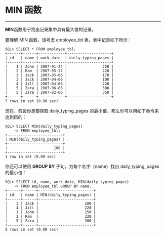 # MIN 函数 #

----------

**MIN**函数用于找出记录集中具有最大值的记录。

要理解 MIN 函数，请考虑 employee_tbl 表，表中记录如下所示：

	SQL> SELECT * FROM employee_tbl;
	+------+------+------------+--------------------+
	| id   | name | work_date  | daily_typing_pages |
	+------+------+------------+--------------------+
	|    1 | John | 2007-01-24 |                250 |
	|    2 | Ram  | 2007-05-27 |                220 |
	|    3 | Jack | 2007-05-06 |                170 |
	|    3 | Jack | 2007-04-06 |                100 |
	|    4 | Jill | 2007-04-06 |                220 |
	|    5 | Zara | 2007-06-06 |                300 |
	|    5 | Zara | 2007-02-06 |                350 |
	+------+------+------------+--------------------+
	7 rows in set (0.00 sec)

现在，假设你想要获取 daily_typing_pages 的最小值，那么你可以用如下命令来达到目的：

	SQL> SELECT MIN(daily_typing_pages)
	    -> FROM employee_tbl;
	+-------------------------+
	| MIN(daily_typing_pages) |
	+-------------------------+
	|                     100 |
	+-------------------------+
	1 row in set (0.00 sec)

你还可以使用 **GROUP BY** 子句，为每个名字（name）找出 daily_typing_pages 的最小值：

	SQL> SELECT id, name, work_date, MIN(daily_typing_pages)
	    -> FROM employee_tbl GROUP BY name;
	+------+------+-------------------------+
	| id   | name | MIN(daily_typing_pages) |
	+------+------+-------------------------+
	|    3 | Jack |                     100 |
	|    4 | Jill |                     220 |
	|    1 | John |                     250 |
	|    2 | Ram  |                     220 |
	|    5 | Zara |                     300 |
	+------+------+-------------------------+
	5 rows in set (0.00 sec)

